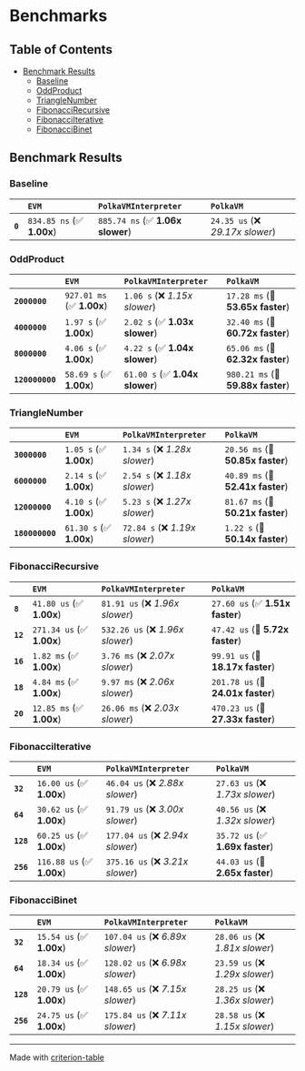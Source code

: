 # Benchmarks

## Table of Contents

- [Benchmark Results](#benchmark-results)
    - [Baseline](#baseline)
    - [OddProduct](#oddproduct)
    - [TriangleNumber](#trianglenumber)
    - [FibonacciRecursive](#fibonaccirecursive)
    - [FibonacciIterative](#fibonacciiterative)
    - [FibonacciBinet](#fibonaccibinet)

## Benchmark Results

### Baseline

|         | `EVM`                     | `PolkaVMInterpreter`             | `PolkaVM`                         |
|:--------|:--------------------------|:---------------------------------|:--------------------------------- |
| **`0`** | `834.85 ns` (✅ **1.00x**) | `885.74 ns` (✅ **1.06x slower**) | `24.35 us` (❌ *29.17x slower*)    |

### OddProduct

|                 | `EVM`                     | `PolkaVMInterpreter`           | `PolkaVM`                          |
|:----------------|:--------------------------|:-------------------------------|:---------------------------------- |
| **`2000000`**   | `927.01 ms` (✅ **1.00x**) | `1.06 s` (❌ *1.15x slower*)    | `17.28 ms` (🚀 **53.65x faster**)   |
| **`4000000`**   | `1.97 s` (✅ **1.00x**)    | `2.02 s` (✅ **1.03x slower**)  | `32.40 ms` (🚀 **60.72x faster**)   |
| **`8000000`**   | `4.06 s` (✅ **1.00x**)    | `4.22 s` (✅ **1.04x slower**)  | `65.06 ms` (🚀 **62.32x faster**)   |
| **`120000000`** | `58.69 s` (✅ **1.00x**)   | `61.00 s` (✅ **1.04x slower**) | `980.21 ms` (🚀 **59.88x faster**)  |

### TriangleNumber

|                 | `EVM`                   | `PolkaVMInterpreter`           | `PolkaVM`                         |
|:----------------|:------------------------|:-------------------------------|:--------------------------------- |
| **`3000000`**   | `1.05 s` (✅ **1.00x**)  | `1.34 s` (❌ *1.28x slower*)    | `20.56 ms` (🚀 **50.85x faster**)  |
| **`6000000`**   | `2.14 s` (✅ **1.00x**)  | `2.54 s` (❌ *1.18x slower*)    | `40.89 ms` (🚀 **52.41x faster**)  |
| **`12000000`**  | `4.10 s` (✅ **1.00x**)  | `5.23 s` (❌ *1.27x slower*)    | `81.67 ms` (🚀 **50.21x faster**)  |
| **`180000000`** | `61.30 s` (✅ **1.00x**) | `72.84 s` (❌ *1.19x slower*)   | `1.22 s` (🚀 **50.14x faster**)    |

### FibonacciRecursive

|          | `EVM`                     | `PolkaVMInterpreter`             | `PolkaVM`                          |
|:---------|:--------------------------|:---------------------------------|:---------------------------------- |
| **`8`**  | `41.80 us` (✅ **1.00x**)  | `81.91 us` (❌ *1.96x slower*)    | `27.60 us` (✅ **1.51x faster**)    |
| **`12`** | `271.34 us` (✅ **1.00x**) | `532.26 us` (❌ *1.96x slower*)   | `47.42 us` (🚀 **5.72x faster**)    |
| **`16`** | `1.82 ms` (✅ **1.00x**)   | `3.76 ms` (❌ *2.07x slower*)     | `99.91 us` (🚀 **18.17x faster**)   |
| **`18`** | `4.84 ms` (✅ **1.00x**)   | `9.97 ms` (❌ *2.06x slower*)     | `201.78 us` (🚀 **24.01x faster**)  |
| **`20`** | `12.85 ms` (✅ **1.00x**)  | `26.06 ms` (❌ *2.03x slower*)    | `470.23 us` (🚀 **27.33x faster**)  |

### FibonacciIterative

|           | `EVM`                     | `PolkaVMInterpreter`             | `PolkaVM`                        |
|:----------|:--------------------------|:---------------------------------|:-------------------------------- |
| **`32`**  | `16.00 us` (✅ **1.00x**)  | `46.04 us` (❌ *2.88x slower*)    | `27.63 us` (❌ *1.73x slower*)    |
| **`64`**  | `30.62 us` (✅ **1.00x**)  | `91.79 us` (❌ *3.00x slower*)    | `40.56 us` (❌ *1.32x slower*)    |
| **`128`** | `60.25 us` (✅ **1.00x**)  | `177.04 us` (❌ *2.94x slower*)   | `35.72 us` (✅ **1.69x faster**)  |
| **`256`** | `116.88 us` (✅ **1.00x**) | `375.16 us` (❌ *3.21x slower*)   | `44.03 us` (🚀 **2.65x faster**)  |

### FibonacciBinet

|           | `EVM`                    | `PolkaVMInterpreter`             | `PolkaVM`                        |
|:----------|:-------------------------|:---------------------------------|:-------------------------------- |
| **`32`**  | `15.54 us` (✅ **1.00x**) | `107.04 us` (❌ *6.89x slower*)   | `28.06 us` (❌ *1.81x slower*)    |
| **`64`**  | `18.34 us` (✅ **1.00x**) | `128.02 us` (❌ *6.98x slower*)   | `23.59 us` (❌ *1.29x slower*)    |
| **`128`** | `20.79 us` (✅ **1.00x**) | `148.65 us` (❌ *7.15x slower*)   | `28.25 us` (❌ *1.36x slower*)    |
| **`256`** | `24.75 us` (✅ **1.00x**) | `175.84 us` (❌ *7.11x slower*)   | `28.58 us` (❌ *1.15x slower*)    |

---
Made with [criterion-table](https://github.com/nu11ptr/criterion-table)


